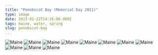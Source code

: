 ```yaml
---
title: "Penobscot Bay (Memorial Day 2011)"
type: image
date: 2013-01-22T14:16:00.000Z
tags: maine, water, spring
slug: penobscot-bay
...
```


<div>
<img src="/assets/images/maine/57750007.jpg" alt="Maine">
<img src="/assets/images/maine/63900025.jpg" alt="Maine">
<img src="/assets/images/maine/63900010.jpg" alt="Maine">
<img src="/assets/images/maine/57690003.jpg" alt="Maine">
<img src="/assets/images/maine/57760014.jpg" alt="Maine">
<img src="/assets/images/maine/63900012.jpg" alt="Maine">
<img src="/assets/images/maine/57760017.jpg" alt="Maine">
<img src="/assets/images/maine/57750031.jpg" alt="Maine">
<img src="/assets/images/maine/57750013.jpg" alt="Maine">
<img src="/assets/images/maine/57690022.jpg" alt="Maine">
<img src="/assets/images/maine/57750019.jpg" alt="Maine">
</div>
